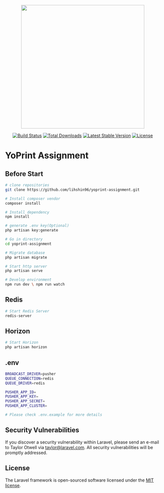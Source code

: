 <p align="center"><a href="https://laravel.com" target="_blank"><img src="https://raw.githubusercontent.com/laravel/art/master/logo-lockup/5%20SVG/2%20CMYK/1%20Full%20Color/laravel-logolockup-cmyk-red.svg" width="400"></a></p>

<p align="center">
<a href="https://travis-ci.org/laravel/framework"><img src="https://travis-ci.org/laravel/framework.svg" alt="Build Status"></a>
<a href="https://packagist.org/packages/laravel/framework"><img src="https://img.shields.io/packagist/dt/laravel/framework" alt="Total Downloads"></a>
<a href="https://packagist.org/packages/laravel/framework"><img src="https://img.shields.io/packagist/v/laravel/framework" alt="Latest Stable Version"></a>
<a href="https://packagist.org/packages/laravel/framework"><img src="https://img.shields.io/packagist/l/laravel/framework" alt="License"></a>
</p>

# YoPrint Assignment
## Before Start
```bash
# clone repositories
git clone https://github.com/lihshin96/yoprint-assignment.git

# Install composer vendor
composer install

# Install dependency
npm install

# generate .env key(Optional)
php artisan key:generate 

# Go in directory
cd yoprint-assignment

# Migrate database
php artisan migrate

# Start http server
php artisan serve

# Develop environment
npm run dev \ npm run watch

```

## Redis
```bash
# Start Redis Server
redis-server

```

## Horizon
```bash
# Start Horizon
php artisan horizon

```

## .env
```bash
BROADCAST_DRIVER=pusher
QUEUE_CONNECTION=redis
QUEUE_DRIVER=redis

PUSHER_APP_ID=
PUSHER_APP_KEY=
PUSHER_APP_SECRET=
PUSHER_APP_CLUSTER=

# Please check .env.example for more details
```

## Security Vulnerabilities

If you discover a security vulnerability within Laravel, please send an e-mail to Taylor Otwell via [taylor@laravel.com](mailto:taylor@laravel.com). All security vulnerabilities will be promptly addressed.

## License

The Laravel framework is open-sourced software licensed under the [MIT license](https://opensource.org/licenses/MIT).
